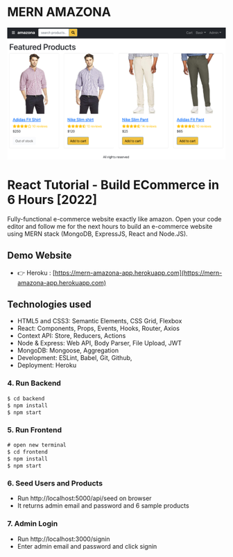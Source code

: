 # MERN AMAZONA

![amazona](/frontend/public/images/amazona.jpg)

# React Tutorial - Build ECommerce in 6 Hours [2022]

Fully-functional e-commerce website exactly like amazon. Open your code editor and follow me for the next hours to build an e-commerce website using MERN stack (MongoDB, ExpressJS, React and Node.JS).

## Demo Website

- 👉 Heroku : [https://mern-amazona-app.herokuapp.com](https://mern-amazona-app.herokuapp.com)

## Technologies used

- HTML5 and CSS3: Semantic Elements, CSS Grid, Flexbox
- React: Components, Props, Events, Hooks, Router, Axios
- Context API: Store, Reducers, Actions
- Node & Express: Web API, Body Parser, File Upload, JWT
- MongoDB: Mongoose, Aggregation
- Development: ESLint, Babel, Git, Github,
- Deployment: Heroku

### 4. Run Backend

```
$ cd backend
$ npm install
$ npm start
```

### 5. Run Frontend

```
# open new terminal
$ cd frontend
$ npm install
$ npm start
```

### 6. Seed Users and Products

- Run http://localhost:5000/api/seed on browser
- It returns admin email and password and 6 sample products

### 7. Admin Login

- Run http://localhost:3000/signin
- Enter admin email and password and click signin